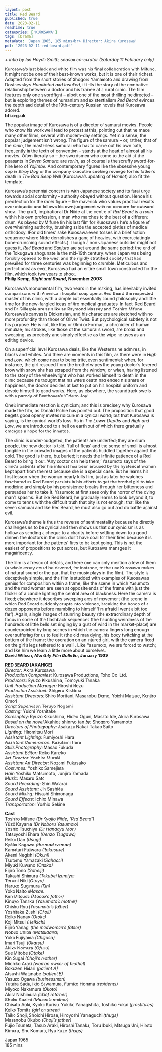 ```yaml
---
layout: post
title: Red Beard
published: true
date: 2023-02-11
readtime: true
categories: ['KUROSAWA']
tags: [Drama]
metadata: 'Japan 1965, 185 mins<br> Director: Akira Kurosawa'
pdf: '2023-02-11-red-beard.pdf'
---
```


_+ intro by Ian Haydn Smith, season co-curator (Saturday 11 February only)_

Kurosawa’s last black and white film was his final collaboration with Mifune. It might not be one of their best-known works, but it is one of their richest. Adapted from the short stories of Shogoro Yamamoto and drawing from Dostoevsky’s _Humiliated and Insulted_, it tells the story of the combative relationship between a doctor and his trainee at a rural clinic. The film features only one swordfight – albeit one of the most thrilling he directed – but in exploring themes of humanism and existentialism _Red Beard_ evinces the depth and detail of the 19th-century Russian novels that Kurosawa adored.  
**bfi.org.uk**  

The popular image of Kurosawa is of a director of samurai movies. People who know his work well tend to protest at this, pointing out that he made many other films, several with modem-day settings. Yet in a sense, the popular judgement isn’t wrong. The figure of the samurai – or, rather, that of the _ronin_, the masterless samurai who has to carve out his own path, frequently in the teeth of convention – stands at the heart of almost all his movies. Often literally so – the swordsmen who come to the aid of the peasants in _Seven Samurai_ are _ronin_, as of course is the scruffy sword-for-hire hero of _Yojimbo_. And contemporary figures like the obsessive young cop in _Stray Dog_ or the company executive seeking revenge for his father’s death in _The Bad Sleep Well_ (Kurosawa’s updating of _Hamlet_) also fit the template.

Kurosawa’s perennial concern is with Japanese society and its fatal urge towards social conformity – authority obeyed without question. Hence his predilection for the _ronin_ figure – the maverick who values practical results over etiquette and follows his own judgement with no concern for outward show. The gruff, inspirational Dr Niide at the centre of _Red Beard_ is a _ronin_ within his own profession, a man who marches to the beat of a different drum. As played by Mifune (in his last film for Kurosawa), he’s a figure of overwhelming authority, brushing aside the accepted pieties of medical orthodoxy. (For old times’ sake Kurosawa even tosses in a brief action sequence where Niide demolishes a gang of heavies, with excruciatingly bone-crunching sound effects.) Though a non-Japanese outsider might not guess it, _Red Beard_ and _Sanjuro_ are set around the same period: the end of the Tokugawa shogunate in the mid-19th century, when Japan was being forcibly opened to the west and the rigidly stratified society that had prevailed for three centuries was beginning to crumble. Meticulous and perfectionist as ever, Kurosawa had an entire small town constructed for the film, which took two years to shoot.  
**Philip Kemp, _Sight and Sound_, November 2003**  

Kurosawa’s monumental film, two years in the making, has inevitably invited comparisons with American hospital soap opera: Red Beard the respected master of his clinic, with a simple but essentially sound philosophy and little time for the new-fangled ideas of tiro medical graduates. In fact, Red Beard and Dr Gillespie are as alike as Raymond Massey and Toshiro Mifune. Kurosawa’s canvas is Dickensian, and his characters are sketched with no more profundity than those of Oliver Twist. But psychological subtlety is not his purpose. He is not, like Ray or Olmi or Forman, a chronicler of human minutiae; his strokes, like those of the samurai’s sword, are broad and sweeping, as precisely and simply effective as the wipe he uses as an editing device.

On a superficial level Kurosawa deals, like the Westerns he admires, in blacks and whites. And there are moments in this film, as there were in _High and Low_, which come near to being trite, even sentimental: when, for instance, the girl rescued from the brothel wipes the young doctor’s fevered brow with snow she has scraped from the window; or when, having listened to the story of the wheelwright who has worked himself to death in the clinic because he thought that his wife’s death had ended his share of happiness, the doctor decides at last to put on his hospital uniform and devote himself to good works. Here, as elsewhere, the soundtrack swells with a parody of Beethoven’s ‘Ode to Joy’.

One’s immediate reaction is cynicism; and this is precisely why Kurosawa made the film, as Donald Richie has pointed out. The proposition that good begets good openly invites ridicule in a cynical world; but that Kurosawa is saying, is the cynical world’s loss. As in _The Lower Depths_ and _High and Low_, we are introduced to a hell on earth out of which there gradually emerges a hope for the inmates.

The clinic is under-budgeted, the patients are underfed; they are slum people, the new doctor is told, ‘full of fleas’ and the sense of smell is almost tangible in the crowded images of the patients huddled together against the cold. The good is there, but buried; it needs the infinite patience of a Red Beard to bring it out. ‘Any doctor can help them,’ Yasumoto says of the clinic’s patients after his interest has been aroused by the hysterical woman kept apart from the rest because she is a special case. But he learns his first lesson when the woman nearly kills him, just as later he watches fascinated as Red Beard persists in his efforts to get the brothel girl to take medicine and simply by his persistence breaks through her bitterness and persuades her to take it. Yasumoto at first sees only the horror of the dying man’s spasms. But like Red Beard, he gradually learns to look beyond it, to come to terms with the difficult truth that pity is not enough; that like the seven samurai and like Red Beard, he must also go out and do battle against evil.

Kurosawa’s theme is thus the reverse of sentimentality because he directly challenges us to be cynical and then shows us that our cynicism is as hollow as sending a cheque to a charity before settling down to a good dinner: the doctors in the clinic don’t have coal for their fires because it is more important for the patients’ fires to be kept going. This is not the easiest of propositions to put across, but Kurosawa manages it magnificently.

The film is a fresco of details, and here one can only mention a few of them (a whole essay could be devoted, for instance, to the use Kurosawa makes of natural sound or the part that the music plays in the film). The style is deceptively simple, and the film is studded with examples of Kurosawa’s genius for composition within a frame, like the scene in which Yasumoto and the mad woman are seen at opposite ends of the frame with just the flicker of a candle lighting the central area of blackness. Here the camera is fixed; elsewhere it describes sweeping arcs of movement (the scene in which Red Beard suddenly erupts into violence, breaking the bones of a dozen opponents before mumbling to himself ‘I’m afraid I went a bit too far’). Again, single images of stunning beauty (the extraordinary depth of focus in some of the flashback sequences (the haunting weirdness of the hundreds of little bells set ringing by a gust of wind in the market-place) are counterpointed by long scenes in which the camera lingers long enough over suffering for us to feel it (the old man dying, his body twitching at the bottom of the frame; the operation on an injured girl, with the camera fixed on the girl’s legs tethered to a wall). Like Yasumoto, we are forced to watch; and like him we learn a little more about ourselves.  
**David Wilson, _Monthly Film Bulletin_, January 1969**  

**RED BEARD (AKAHIGE)**  
_Director:_ Akira Kurosawa  
_Production Companies:_ Kurosawa Productions, Toho Co. Ltd.  
_Producers:_ Ryuzo Kikushima, Tomoyuki Tanaka  
_Unit Production Manager:_ Hiroshi Nezu  
_Production Assistant:_ Shigeru Kishima  
_Assistant Directors:_ Shiro Moritani, Masanobu Deme, Yoichi Matsue, Kenjiro Omori  
_Script Supervisor:_ Teruyo Nogami  
_Casting:_ Yuichi Yoshitake  
_Screenplay:_ Ryuzo Kikushima, Hideo Oguni, Masato Ide, Akira Kurosawa  
_Based on the novel_ Akahige shinryo tan _by:_ Shogoro Yamamoto  
_Directors of Photography:_ Asakazu Nakai, Takao Saito  
_Lighting:_ Hiromitsu Mori  
_Assistant Lighting:_ Fumiyoshi Hara  
_Assistant Cameraman:_ Kazutami Hara  
_Stills Photography:_ Masao Fukuda  
_Assistant Editor:_ Reiko Kaneko  
_Art Director:_ Yoshiro Muraki  
_Assistant Art Director:_ Nozomi Fukusako  
_Costumes:_ Yoshiko Samejima  
_Hair:_ Yoshiko Matsumoto, Junjiro Yamada  
_Music:_ Masaru Sato  
_Sound Recording:_ Shin Watarai  
_Sound Assistant:_ Jin Sashida  
_Sound Mixing:_ Hisashi Shimonaga  
_Sound Effects:_ Ichiro Minawa  
_Transportation:_ Yoshio Sekine  

**Cast**  
Toshiro Mifune _(Dr Kyojio Niide, ‘Red Beard’)_  
Yûzô Kayama _(Dr Noboru Yasumoto)_  
Yoshio Tsuchiya _(Dr Handayu Mori)_  
Tatsuyoshi Ehara _(Genzo Tsugawa)_  
Reiko Dan _(Osugi)_  
Kyôko Kagawa _(the mad woman)_  
Kamatari Fujiwara _(Rokusuke)_  
Akemi Negishi _(Okuni)_  
Tsutomu Yamazaki _(Sahachi)_  
Miyuki Kuwano _(Onaka)_  
Eijirô Tono _(Goheiji)_  
Takashi Shimura _(Tokubei Izumiya)_  
Terumi Niki _(Otoyo)_  
Haruko Sugimura _(Kin)_  
Yoko Naito _(Masae)_  
Ken Mitsuda _(Masae’s father)_  
Kinuyo Tanaka _(Yasumoto’s mother)_  
Chishu Ryu _(Yasumoto’s father)_  
Yoshitaka Zushi _(Choji)_  
Reiko Nanao _(Otoku)_  
Koji Mitsui _(Heikichi)_  
Eijirô Yanagi _(the madwoman’s father)_  
Nobuo Chiba _(Matsudaira)_  
Yoko Fujiyama _(Chigusa)_  
Imari Tsuji _(Okatsu)_  
Akiko Nomura _(Ofuku)_  
Sue Mitobe _(Otake)_  
Kin Sugai _(Choji’s mother)_  
Michiko Araki _(woman owner of brothel)_  
Bokuzen Hidari _(patient A)_  
Atsushi Watanabe _(patient B)_  
Yasuzo Ogawa _(businessman)_  
Yutaka Sada, Ikio Sawamura, Fumiko Homma _(residents)_  
Miyoko Nakamura _(Okoto)_  
Akira Nishimura _(chief retainer)_  
Shoko Kazimi _(Masae’s mother)_  
Chisato Aoki, Kyoko Kurisu, Yukiko Yanagishita, Toshiko Fukai
_(prostitutes)_  
Keiko Tomita _(girl on street)_  
Taiko Shoji, Shoichi Hirose, Hiroyoshi Yamaguchi _(thugs)_  
Masanobu Okubo _(Choji’s father)_  
Fujio Tsuneta, Tasuo Araki, Hiroshi Tanaka, Toru Ibuki, Mitsuga Uni, Hiroto Kimura, Shu Komuro, Ryu Kuze _(thugs)_  

Japan 1965  
185 mins  
<br>
<!--stackedit_data:
eyJoaXN0b3J5IjpbMTU0MDM5NDg1NV19
-->